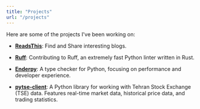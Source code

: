 ```yaml
---
title: "Projects"
url: "/projects"
---
```


Here are some of the projects I've been working on:

- **[ReadsThis](r.glyphack.com)**: Find and Share interesting blogs.
- **[Ruff](https://github.com/astral-sh/ruff)**: Contributing to Ruff, an extremely fast Python linter written in Rust.

- **[Enderpy](https://github.com/Glyphack/enderpy)**: A type checker for Python, focusing on performance and developer experience.

- **[pytse-client](https://github.com/Glyphack/pytse-client)**: A Python library for working with Tehran Stock Exchange (TSE) data. Features real-time market data, historical price data, and trading statistics.

